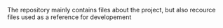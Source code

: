 The repository mainly contains files about the project, but also recource files used as a reference for developement
